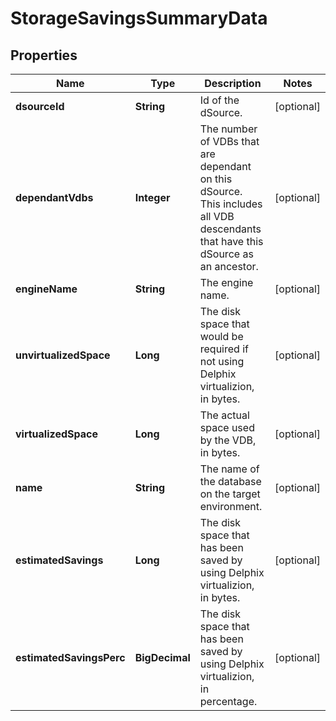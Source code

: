 

# StorageSavingsSummaryData


## Properties

| Name | Type | Description | Notes |
|------------ | ------------- | ------------- | -------------|
|**dsourceId** | **String** | Id of the dSource. |  [optional] |
|**dependantVdbs** | **Integer** | The number of VDBs that are dependant on this dSource. This includes all VDB descendants that have this dSource as an ancestor. |  [optional] |
|**engineName** | **String** | The engine name. |  [optional] |
|**unvirtualizedSpace** | **Long** | The disk space that would be required if not using Delphix virtualizion, in bytes. |  [optional] |
|**virtualizedSpace** | **Long** | The actual space used by the VDB, in bytes. |  [optional] |
|**name** | **String** | The name of the database on the target environment. |  [optional] |
|**estimatedSavings** | **Long** | The disk space that has been saved by using Delphix virtualizion, in bytes. |  [optional] |
|**estimatedSavingsPerc** | **BigDecimal** | The disk space that has been saved by using Delphix virtualizion, in percentage. |  [optional] |



